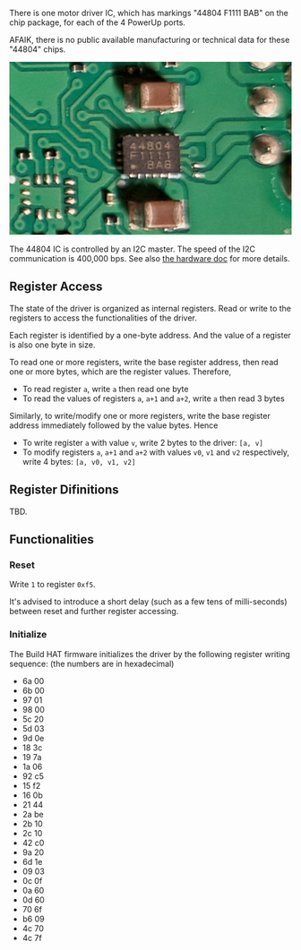 

There is one motor driver IC, which has markings "44804 F1111 BAB" on the chip package, for each of the 4 PowerUp ports. 

AFAIK, there is no public available manufacturing or technical data for these "44804" chips.

![](./driver_44804.jpg)


The 44804 IC is controlled by an I2C master. The speed of the I2C communication is 400,000 bps. See also [the hardware doc](./bh_hw.md#i2c) for more details.


## Register Access


The state of the driver is organized as internal registers. Read or write to the registers to access the functionalities of the driver.

Each register is identified by a one-byte address. And the value of a register is also one byte in size.

To read one or more registers, write the base register address, then read one or more bytes, which are the register values. Therefore,

- To read register `a`, write `a` then read one byte
- To read the values of registers `a`, `a+1` and `a+2`, write `a` then read 3 bytes

Similarly, to write/modify one or more registers, write the base register address immediately followed by the value bytes. Hence

- To write register `a` with value `v`, write 2 bytes to the driver: `[a, v]`
- To modify registers `a`, `a+1` and `a+2` with values `v0`, `v1` and `v2` respectively, write 4 bytes: `[a, v0, v1, v2]`


## Register Difinitions

TBD.


## Functionalities


### Reset

Write `1` to register `0xf5`. 

It's advised to introduce a short delay (such as a few tens of milli-seconds) between reset and further register accessing.

### Initialize

The Build HAT firmware initializes the driver by the following register writing sequence: (the numbers are in hexadecimal)

  - 6a 00 
  - 6b 00 
  - 97 01 
  - 98 00 
  - 5c 20
  - 5d 03 
  - 9d 0e 
  - 18 3c 
  - 19 7a 
  - 1a 06 
  - 92 c5 
  - 15 f2 
  - 16 0b 
  - 21 44 
  - 2a be 
  - 2b 10 
  - 2c 10 
  - 42 c0 
  - 9a 20 
  - 6d 1e 
  - 09 03 
  - 0c 0f 
  - 0a 60 
  - 0d 60 
  - 70 6f
  - b6 09 
  - 4c 70 
  - 4c 7f

